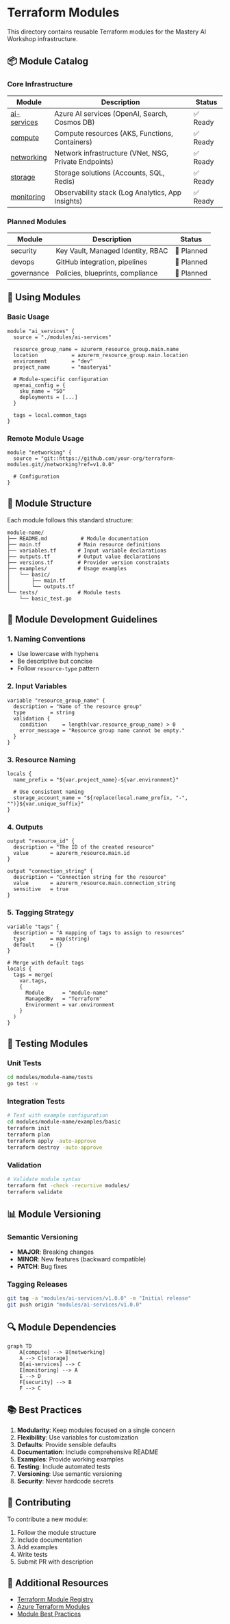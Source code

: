 # Terraform Modules

This directory contains reusable Terraform modules for the Mastery AI Workshop infrastructure.

## 📦 Module Catalog

### Core Infrastructure

| Module | Description | Status |
|--------|-------------|--------|
| [ai-services](./ai-services/) | Azure AI services (OpenAI, Search, Cosmos DB) | ✅ Ready |
| [compute](./compute/) | Compute resources (AKS, Functions, Containers) | ✅ Ready |
| [networking](./networking/) | Network infrastructure (VNet, NSG, Private Endpoints) | ✅ Ready |
| [storage](./storage/) | Storage solutions (Accounts, SQL, Redis) | ✅ Ready |
| [monitoring](./monitoring/) | Observability stack (Log Analytics, App Insights) | ✅ Ready |

### Planned Modules

| Module | Description | Status |
|--------|-------------|--------|
| security | Key Vault, Managed Identity, RBAC | 🚧 Planned |
| devops | GitHub integration, pipelines | 🚧 Planned |
| governance | Policies, blueprints, compliance | 🚧 Planned |

## 🚀 Using Modules

### Basic Usage
```hcl
module "ai_services" {
  source = "./modules/ai-services"
  
  resource_group_name = azurerm_resource_group.main.name
  location           = azurerm_resource_group.main.location
  environment        = "dev"
  project_name       = "masteryai"
  
  # Module-specific configuration
  openai_config = {
    sku_name = "S0"
    deployments = [...]
  }
  
  tags = local.common_tags
}
```

### Remote Module Usage
```hcl
module "networking" {
  source = "git::https://github.com/your-org/terraform-modules.git//networking?ref=v1.0.0"
  
  # Configuration
}
```

## 📐 Module Structure

Each module follows this standard structure:
```
module-name/
├── README.md           # Module documentation
├── main.tf            # Main resource definitions
├── variables.tf       # Input variable declarations
├── outputs.tf         # Output value declarations
├── versions.tf        # Provider version constraints
├── examples/          # Usage examples
│   └── basic/
│       ├── main.tf
│       └── outputs.tf
└── tests/             # Module tests
    └── basic_test.go
```

## 🔧 Module Development Guidelines

### 1. Naming Conventions
- Use lowercase with hyphens
- Be descriptive but concise
- Follow `resource-type` pattern

### 2. Input Variables
```hcl
variable "resource_group_name" {
  description = "Name of the resource group"
  type        = string
  validation {
    condition     = length(var.resource_group_name) > 0
    error_message = "Resource group name cannot be empty."
  }
}
```

### 3. Resource Naming
```hcl
locals {
  name_prefix = "${var.project_name}-${var.environment}"
  
  # Use consistent naming
  storage_account_name = "${replace(local.name_prefix, "-", "")}${var.unique_suffix}"
}
```

### 4. Outputs
```hcl
output "resource_id" {
  description = "The ID of the created resource"
  value       = azurerm_resource.main.id
}

output "connection_string" {
  description = "Connection string for the resource"
  value       = azurerm_resource.main.connection_string
  sensitive   = true
}
```

### 5. Tagging Strategy
```hcl
variable "tags" {
  description = "A mapping of tags to assign to resources"
  type        = map(string)
  default     = {}
}

# Merge with default tags
locals {
  tags = merge(
    var.tags,
    {
      Module      = "module-name"
      ManagedBy   = "Terraform"
      Environment = var.environment
    }
  )
}
```

## 🧪 Testing Modules

### Unit Tests
```bash
cd modules/module-name/tests
go test -v
```

### Integration Tests
```bash
# Test with example configuration
cd modules/module-name/examples/basic
terraform init
terraform plan
terraform apply -auto-approve
terraform destroy -auto-approve
```

### Validation
```bash
# Validate module syntax
terraform fmt -check -recursive modules/
terraform validate
```

## 📊 Module Versioning

### Semantic Versioning
- **MAJOR**: Breaking changes
- **MINOR**: New features (backward compatible)
- **PATCH**: Bug fixes

### Tagging Releases
```bash
git tag -a "modules/ai-services/v1.0.0" -m "Initial release"
git push origin "modules/ai-services/v1.0.0"
```

## 🔍 Module Dependencies

```mermaid
graph TD
    A[compute] --> B[networking]
    A --> C[storage]
    D[ai-services] --> C
    E[monitoring] --> A
    E --> D
    F[security] --> B
    F --> C
```

## 📚 Best Practices

1. **Modularity**: Keep modules focused on a single concern
2. **Flexibility**: Use variables for customization
3. **Defaults**: Provide sensible defaults
4. **Documentation**: Include comprehensive README
5. **Examples**: Provide working examples
6. **Testing**: Include automated tests
7. **Versioning**: Use semantic versioning
8. **Security**: Never hardcode secrets

## 🤝 Contributing

To contribute a new module:
1. Follow the module structure
2. Include documentation
3. Add examples
4. Write tests
5. Submit PR with description

## 📖 Additional Resources

- [Terraform Module Registry](https://registry.terraform.io/browse/modules)
- [Azure Terraform Modules](https://github.com/Azure/terraform-azurerm-modules)
- [Module Best Practices](https://www.terraform.io/docs/modules/index.html)
